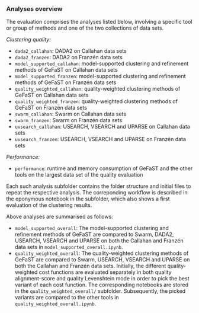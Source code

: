 ### Analyses overview

The evaluation comprises the analyses listed below, involving a specific tool or group of methods and one of the two collections of data sets.

*Clustering quality:*
- `dada2_callahan`: DADA2 on Callahan data sets
- `dada2_franzen`: DADA2 on Franzén data sets
- `model_supported_callahan`: model-supported clustering and refinement methods of GeFaST on Callahan data sets
- `model_supported_franzen`: model-supported clustering and refinement methods of GeFaST on Franzén data sets
- `quality_weighted_callahan`: quality-weighted clustering methods of GeFaST on Callahan data sets
- `quality_weighted_franzen`: quality-weighted clustering methods of GeFaST on Franzén data sets
- `swarm_callahan`: Swarm on Callahan data sets
- `swarm_franzen`: Swarm on Franzén data sets
- `uvsearch_callahan`: USEARCH, VSEARCH and UPARSE on Callahan data sets
- `uvsearch_franzen`: USEARCH, VSEARCH and UPARSE on Franzén data sets

*Performance:*
- `performance`: runtime and memory consumption of GeFaST and the other tools on the largest data set of the quality evaluation

Each such analysis subfolder contains the folder structure and initial files to repeat the respective analysis.
The correponding workflow is described in the eponymous notebook in the subfolder, which also shows a first evaluation of the clustering results.

Above analyses are summarised as follows:

- `model_supported_overall`: The model-supported clustering and refinement methods of GeFaST are compared to Swarm, DADA2, USEARCH, VSEARCH and UPARSE 
    on both the Callahan and Franzén data sets in `model_supported_overall.ipynb`. 
- `quality_weighted_overall`: The quality-weighted clustering methods of GeFaST are compared to Swarm, USEARCH, VSEARCH and UPARSE on both the Callahan and Franzén data sets.
    Initially, the different quality-weighted cost functions are evaluated separately in both quality alignment-score and quality Levenshtein mode in order to pick the best variant of each cost function.
    The corresponding notebooks are stored in the `quality_weighted_overall/` subfolder. 
    Subsequently, the picked variants are compared to the other tools in `quality_weighted_overall.ipynb`.
